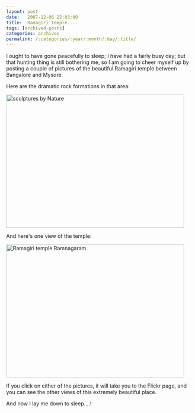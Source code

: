 ```yaml
---
layout: post
date:	2007-12-06 22:03:00
title:  Ramagiri Temple....
tags: [archived-posts]
categories: archives
permalink: /:categories/:year/:month/:day/:title/
---
```

I ought to have gone peacefully to sleep; I have had a fairly busy day; but that hunting thing is still bothering me, so I am going to cheer myself up by posting a couple of pictures of the beautiful Ramagiri temple between Bangalore and Mysore.

Here are the dramatic rock formations in that area:


<a href="http://www.flickr.com/photos/20401428@N08/2086901860/" title="sculptures by Nature by pctrsglr, on Flickr"><img src="http://farm3.static.flickr.com/2007/2086901860_54107dcce0_o.jpg" width="480" height="360" alt="sculptures by Nature" /></a>


And here's one view of the temple:


<a href="http://www.flickr.com/photos/20401428@N08/2086899128/" title="Ramagiri temple Ramnagaram by pctrsglr, on Flickr"><img src="http://farm3.static.flickr.com/2045/2086899128_118475d0ee_o.jpg" width="480" height="360" alt="Ramagiri temple Ramnagaram" /></a>


If you click on either of the pictures, it will take you to the Flickr page, and you can see the other views of this extremely beautiful place.

And now I lay me down to sleep....!
